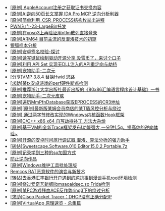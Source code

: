 + [[原创] AppleAccount注册之获取证书交换内容](https://bbs.kanxue.com/thread-285944.htm)
+ [[原创]AI逆向50页长文掌握 IDA Pro MCP 逆向分析利器](https://bbs.kanxue.com/thread-286813.htm)
+ [[原创]简单利用_CSR_PROCESS结构枚举出进程](https://bbs.kanxue.com/thread-286312.htm)
+ [PWN入门-23-LargeBin托梦](https://bbs.kanxue.com/thread-286882.htm)
+ [[原创]在xpsp3上再验证用ntlm散列直接登录](https://bbs.kanxue.com/thread-286881.htm)
+ [[原创]ARM64 目前主流的反混淆技术的初窥](https://bbs.kanxue.com/thread-285567.htm)
+ [银狐样本分析](https://bbs.kanxue.com/thread-281533.htm)
+ [[原创]安卓签名校验-探讨](https://bbs.kanxue.com/thread-285647.htm)
+ [[原创]读写键鼠绘制驱动开源分享 没雪币了，来讨个口子](https://bbs.kanxue.com/thread-286756.htm)
+ [[原创]利用 API Set 实现无DLL注入的API重定向与劫持](https://bbs.kanxue.com/thread-286823.htm)
+ [[原创]宠物助手-二次元](https://bbs.kanxue.com/thread-286859.htm)
+ [[分享]VMP 3.8.4 替换Hwid 思路](https://bbs.kanxue.com/thread-286879.htm)
+ [[求助]某tx安卓游戏的perf硬件断点检测](https://bbs.kanxue.com/thread-286867.htm)
+ [[原创]推荐浙江大学出版社最近出版的《80x86汇编语言程序设计基础》一书](https://bbs.kanxue.com/thread-286774.htm)
+ [[原创]宠物助手-二次元皮肤](https://bbs.kanxue.com/thread-286859.htm)
+ [[原创]遍历MmPfnDatabase获取EPROCESS的CR3地址](https://bbs.kanxue.com/thread-286598.htm)
+ [[原创][原创]最新版某姆会员商店的某T盾风控分析与绕过](https://bbs.kanxue.com/thread-286243.htm)
+ [[原创] 通过两字节修改实现的Windows内核函数Hook框架](https://bbs.kanxue.com/thread-286868.htm)
+ [[原创]C/C++ x86 x64 自写劫持补丁 方法大杂烩](https://bbs.kanxue.com/thread-282745.htm)
+ [[原创]基于VM的全新Trace框架发布!功能强大,一分钟1.5g，提高你的逆向体验~](https://bbs.kanxue.com/thread-285471.htm)
+ [[原创]开源的安卓时间旅行调试器,混淆、算法分析的强力助手](https://bbs.kanxue.com/thread-286457.htm)
+ [[转帖]Sweetscape.Software.010.Editor.15.0.2.Portable.7z](https://bbs.kanxue.com/thread-286309.htm)
+ [[原创]记录学到三种的so加固方式](https://bbs.kanxue.com/thread-286878.htm)
+ [防止逆向作品](https://bbs.kanxue.com/thread-281567.htm)
+ [[原创]Windows维护工具批处理版](https://bbs.kanxue.com/thread-286872.htm)
+ [Remcos RAT恶意软件的演变与新技术](https://bbs.kanxue.com/thread-286886.htm)
+ [[转帖]去香港汇丰银行开户遇到的尴尬事到漫谈手机root环境检测](https://bbs.kanxue.com/thread-285754.htm)
+ [[原创]绕过爱奇艺新版libmsaoaidsec.so Frida检测](https://bbs.kanxue.com/thread-280754.htm)
+ [[原创]某PC游戏残血ACE反作弊ring3下的绕过分析](https://bbs.kanxue.com/thread-284667.htm)
+ [[求助]Cisco Packet Tracer：DHCP没有正确分配IP](https://bbs.kanxue.com/thread-286860.htm)
+ [[原创]VirtualApp 原理速览 - 总集篇](https://bbs.kanxue.com/thread-286728.htm)
